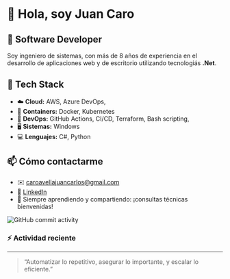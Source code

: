 # 👋 Hola, soy Juan Caro

## 🎯 **Software Developer**

Soy ingeniero de sistemas, con más de 8 años de experiencia en el desarrollo de aplicaciones web y de escritorio utilizando tecnologiás **.Net**.

## 🧰 Tech Stack

- ☁️ **Cloud:** AWS, Azure DevOps,
- 🐳 **Containers:** Docker, Kubernetes
- 🔧 **DevOps:** GitHub Actions, CI/CD, Terraform, Bash scripting,
- 🖥️ **Sistemas:** Windows
- 💻 **Lenguajes:** C#, Python

## 📫 Cómo contactarme

- ✉️ caroavellajuancarlos@gmail.com
- 💼 [LinkedIn](https://www.linkedin.com/in/juancaroav)
- 🧠 Siempre aprendiendo y compartiendo: ¡consultas técnicas bienvenidas!


![GitHub commit activity](https://img.shields.io/github/commit-activity/m/juancaroav/juancaroav)

### ⚡ Actividad reciente
<!--RECENT_ACTIVITY:start-->
<!--RECENT_ACTIVITY:end-->
<!--RECENT_ACTIVITY:last_update-->
<!--RECENT_ACTIVITY:last_update_end-->

---

> “Automatizar lo repetitivo, asegurar lo importante, y escalar lo eficiente.”